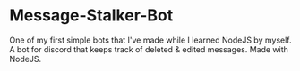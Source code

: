 # Message-Stalker-Bot
One of my first simple bots that I've made while I learned NodeJS by myself.
A bot for discord that keeps track of deleted &amp; edited messages. Made with NodeJS.
